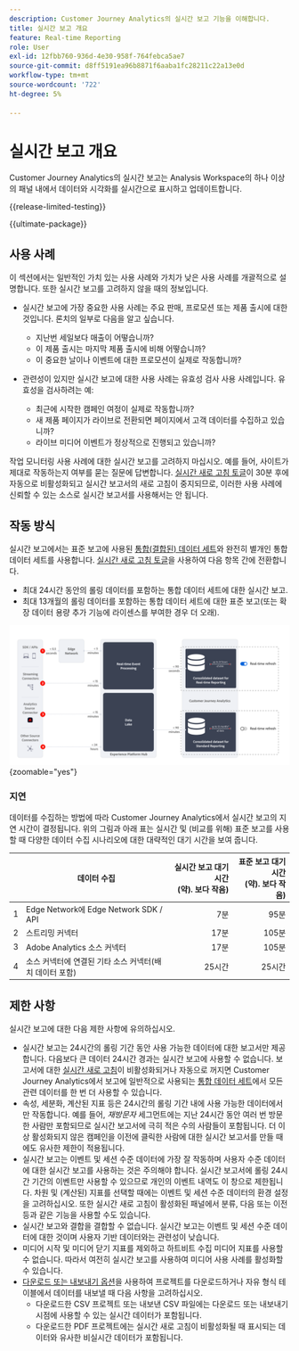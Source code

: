 ```yaml
---
description: Customer Journey Analytics의 실시간 보고 기능을 이해합니다.
title: 실시간 보고 개요
feature: Real-time Reporting
role: User
exl-id: 12fbb760-936d-4e30-958f-764febca5ae7
source-git-commit: d8ff5191ea96b8871f6aaba1fc28211c22a13e0d
workflow-type: tm+mt
source-wordcount: '722'
ht-degree: 5%

---
```


# 실시간 보고 개요

Customer Journey Analytics의 실시간 보고는 Analysis Workspace의 하나 이상의 패널 내에서 데이터와 시각화를 실시간으로 표시하고 업데이트합니다.

{{release-limited-testing}}

{{ultimate-package}}

## 사용 사례

이 섹션에서는 일반적인 가치 있는 사용 사례와 가치가 낮은 사용 사례를 개괄적으로 설명합니다. 또한 실시간 보고를 고려하지 않을 때의 정보입니다.

* 실시간 보고에 가장 중요한 사용 사례는 주요 판매, 프로모션 또는 제품 출시에 대한 것입니다.
론치의 일부로 다음을 알고 싶습니다.

   * 지난번 세일보다 매출이 어떻습니까?
   * 이 제품 출시는 마지막 제품 출시에 비해 어떻습니까?
   * 이 중요한 날이나 이벤트에 대한 프로모션이 실제로 작동합니까?

* 관련성이 있지만 실시간 보고에 대한 사용 사례는 유효성 검사 사용 사례입니다.
유효성을 검사하려는 예:

   * 최근에 시작한 캠페인 여정이 실제로 작동합니까?
   * 새 제품 페이지가 라이브로 전환되면 페이지에서 고객 데이터를 수집하고 있습니까?
   * 라이브 미디어 이벤트가 정상적으로 진행되고 있습니까?

작업 모니터링 사용 사례에 대한 실시간 보고를 고려하지 마십시오. 예를 들어, 사이트가 제대로 작동하는지 여부를 묻는 질문에 답변합니다. [실시간 새로 고침 토글](use-real-time.md)이 30분 후에 자동으로 비활성화되고 실시간 보고서의 새로 고침이 중지되므로, 이러한 사용 사례에 신뢰할 수 있는 소스로 실시간 보고서를 사용해서는 안 됩니다.

## 작동 방식

실시간 보고에서는 표준 보고에 사용된 [통합(결합된) 데이터 세트](/help/connections/combined-dataset.md)와 완전히 별개인 통합 데이터 세트를 사용합니다. [실시간 새로 고침 토글](use-real-time.md)을 사용하여 다음 항목 간에 전환합니다.

* 최대 24시간 동안의 롤링 데이터를 포함하는 통합 데이터 세트에 대한 실시간 보고.
* 최대 13개월의 롤링 데이터를 포함하는 통합 데이터 세트에 대한 표준 보고(또는 확장 데이터 용량 추가 기능에 라이센스를 부여한 경우 더 오래).

![실시간 보고](assets/real-time-reporting-latencies.svg){zoomable="yes"}

### 지연

데이터를 수집하는 방법에 따라 Customer Journey Analytics에서 실시간 보고의 지연 시간이 결정됩니다. 위의 그림과 아래 표는 실시간 및 (비교를 위해) 표준 보고를 사용할 때 다양한 데이터 수집 시나리오에 대한 대략적인 대기 시간을 보여 줍니다.

| | 데이터 수집 | 실시간 보고 대기 시간 <br/>(약). 보다 작음) | 표준 보고 대기 시간 <br/>(약). 보다 작음) |
|:---:|---|--:|--:|
| 1 | Edge Network에 Edge Network SDK / API | 7분 | 95분 |
| 2 | 스트리밍 커넥터 | 17분 | 105분 |
| 3 | Adobe Analytics 소스 커넥터 | 17분 | 105분 |
| 4 | 소스 커넥터에 연결된 기타 소스 커넥터(배치 데이터 포함) | 25시간 | 25시간 |


## 제한 사항

실시간 보고에 대한 다음 제한 사항에 유의하십시오.

* 실시간 보고는 24시간의 롤링 기간 동안 사용 가능한 데이터에 대한 보고서만 제공합니다. 다음보다 큰 데이터   24시간 경과는 실시간 보고에 사용할 수 없습니다. 보고서에 대한 [실시간 새로 고침](use-real-time.md)이 비활성화되거나 자동으로 꺼지면 Customer Journey Analytics에서 보고에 일반적으로 사용되는 [통합 데이터 세트](/help/connections/combined-dataset.md)에서 모든 관련 데이터를 한 번 더 사용할 수 있습니다.
* 속성, 세분화, 계산된 지표 등은 24시간의 롤링 기간 내에 사용 가능한 데이터에서만 작동합니다. 예를 들어, *재방문자* 세그먼트에는 지난 24시간 동안 여러 번 방문한 사람만 포함되므로 실시간 보고서에 극히 적은 수의 사람들이 포함됩니다. 더 이상 활성화되지 않은 캠페인을 이전에 클릭한 사람에 대한 실시간 보고서를 만들 때에도 유사한 제한이 적용됩니다.
* 실시간 보고는 이벤트 및 세션 수준 데이터에 가장 잘 작동하며 사용자 수준 데이터에 대한 실시간 보고를 사용하는 것은 주의해야 합니다. 실시간 보고서에 롤링 24시간 기간의 이벤트만 사용할 수 있으므로 개인의 이벤트 내역도 이 창으로 제한됩니다. 차원 및 (계산된) 지표를 선택할 때에는 이벤트 및 세션 수준 데이터의 환경 설정을 고려하십시오. 또한 실시간 새로 고침이 활성화된 패널에서 분류, 다음 또는 이전 등과 같은 기능을 사용할 수도 있습니다.
* 실시간 보고와 결합을 결합할 수 없습니다. 실시간 보고는 이벤트 및 세션 수준 데이터에 대한 것이며 사용자 기반 데이터와는 관련성이 낮습니다.
* 미디어 시작 및 미디어 닫기 지표를 제외하고 하트비트 수집 미디어 지표를 사용할 수 없습니다. 따라서 여전히 실시간 보고를 사용하여 미디어 사용 사례를 활성화할 수 있습니다.
* [다운로드 또는 내보내기 옵션](/help/analysis-workspace/export/download-send.md)을 사용하여 프로젝트를 다운로드하거나 자유 형식 테이블에서 데이터를 내보낼 때 다음 사항을 고려하십시오.
   * 다운로드한 CSV 프로젝트 또는 내보낸 CSV 파일에는 다운로드 또는 내보내기 시점에 사용할 수 있는 실시간 데이터가 포함됩니다.
   * 다운로드한 PDF 프로젝트에는 실시간 새로 고침이 비활성화될 때 표시되는 데이터와 유사한 비실시간 데이터가 포함됩니다.
